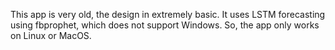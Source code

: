 This app is very old, the design in extremely basic. It uses LSTM forecasting using fbprophet, which does not support Windows. So, the app only works on Linux or MacOS. 
